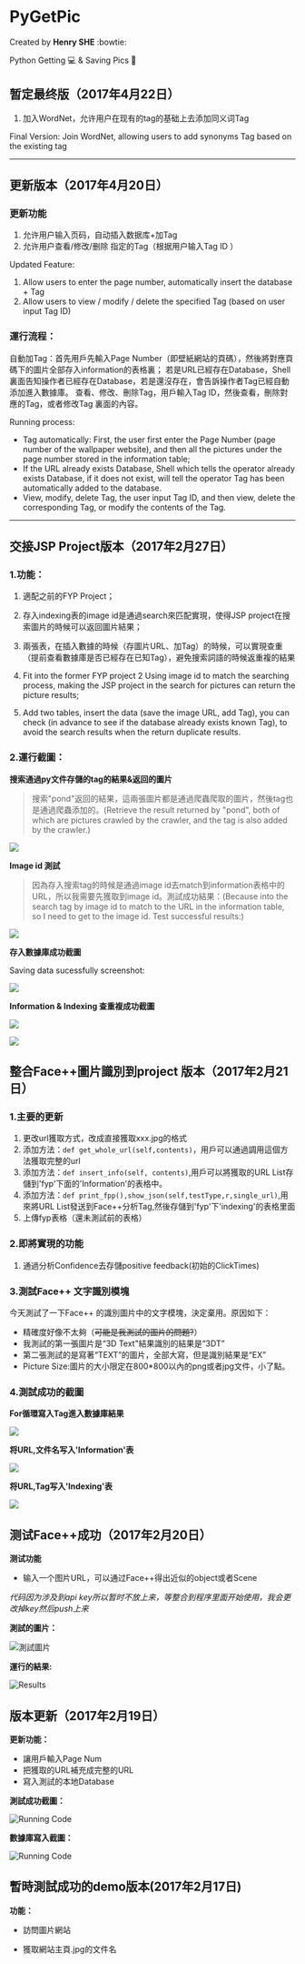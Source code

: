PyGetPic
====
Created by  **Henry SHE** :bowtie:

Python Getting :computer: &amp; Saving Pics :rice_scene:
## 暂定最终版（2017年4月22日）
1. 加入WordNet，允许用户在现有的tag的基础上去添加同义词Tag

Final Version:
Join WordNet, allowing users to add synonyms Tag based on the existing tag

----------------
## 更新版本（2017年4月20日）

### 更新功能
1. 允许用户输入页码，自动插入数据库+加Tag 
2. 允许用户查看/修改/删除 指定的Tag（根据用户输入Tag ID ）

Updated Feature:
1. Allow users to enter the page number, automatically insert the database + Tag
2. Allow users to view / modify / delete the specified Tag (based on user input Tag ID)

### 運行流程：
自動加Tag：首先用戶先輸入Page Number（即壁紙網站的頁碼），然後將對應頁碼下的圖片全部存入information的表格裏；
若是URL已經存在Database，Shell裏面告知操作者已經存在Database，若是還沒存在，會告訴操作者Tag已經自動添加進入數據庫。
查看、修改、刪除Tag，用戶輸入Tag ID，然後查看，刪除對應的Tag，或者修改Tag 裏面的內容。

Running process:
- Tag automatically: First, the user first enter the Page Number (page number of the wallpaper website), and then all the pictures under the page number stored in the information table;
- If the URL already exists Database, Shell which tells the operator already exists Database, if it does not exist, will tell the operator Tag has been automatically added to the database.
- View, modify, delete Tag, the user input Tag ID, and then view, delete the corresponding Tag, or modify the contents of the Tag.

----------------

## 交接JSP Project版本（2017年2月27日）

### 1.功能：
1. 適配之前的FYP Project；
2. 存入indexing表的image id是通過search來匹配實現，使得JSP project在搜索圖片的時候可以返回圖片結果；
3. 兩張表，在插入數據的時候（存圖片URL、加Tag）的時候，可以實現查重（提前查看數據庫是否已經存在已知Tag），避免搜索詞語的時候返重複的結果


1. Fit into the former FYP project
2  Using image id to match the searching process, making the JSP project in the search for pictures can return the picture results;
3. Add two tables, insert the data (save the image URL, add Tag), you can check (in advance to see if the database already exists known Tag), to avoid the search results when the return duplicate results.

### 2.運行截圖：

**搜索通過py文件存儲的tag的結果&返回的圖片**
> 搜索"pond"返回的結果，這兩張圖片都是通過爬蟲爬取的圖片，然後tag也是通過爬蟲添加的。(Retrieve the result returned by "pond", both of which are pictures crawled by the crawler, and the tag is also added by the crawler.)

![](https://raw.githubusercontent.com/HenrySHE/PyGetPic/master/ScreenShots/2017-2-27_1.png)

**Image id 測試**
> 因為存入搜索tag的時候是通過image id去match到information表格中的URL，所以我需要先獲取到image id。測試成功結果：(Because into the search tag by image id to match to the URL in the information table, so I need to get to the image id. Test successful results:)

![](https://raw.githubusercontent.com/HenrySHE/PyGetPic/master/ScreenShots/2017-2-27_3.png)

**存入數據庫成功截圖**

Saving data sucessfully screenshot:

![](https://raw.githubusercontent.com/HenrySHE/PyGetPic/master/ScreenShots/2017-2-27_4.png)

**Information & Indexing 查重複成功截圖**

![](https://raw.githubusercontent.com/HenrySHE/PyGetPic/master/ScreenShots/2017-2-27_information%E6%9F%A5%E9%87%8D%E6%88%90%E5%8A%9F%E6%88%AA%E5%9B%BE.png)

![](https://github.com/HenrySHE/PyGetPic/blob/master/ScreenShots/2017-2-27_tag%E6%A3%80%E9%AA%8C%E6%88%90%E5%8A%9F.png)


## 整合Face++圖片識別到project 版本（2017年2月21日）

### 1.主要的更新

1. 更改url獲取方式，改成直接獲取xxx.jpg的格式
2. 添加方法：`def get_whole_url(self,contents)`，用戶可以通過調用這個方法獲取完整的url
3. 添加方法：`def insert_info(self, contents)`,用戶可以將獲取的URL List存儲到'fyp'下面的'Information'的表格中。
4. 添加方法：`def print_fpp(),show_json(self,testType,r,single_url)`,用來將URL List發送到Face++分析Tag,然後存儲到'fyp'下'indexing'的表格里面
5. 上傳fyp表格（還未測試前的表格）

### 2.即將實現的功能

1. 通過分析Confidence去存儲positive feedback(初始的ClickTimes)


### 3.測試Face++ 文字識別模塊

今天測試了一下Face++ 的識別圖片中的文字模塊，決定棄用。原因如下：
* 精確度好像不太夠（~~可能是我測試的圖片的問題?~~）
* 我測試的第一張圖片是“3D Text"結果識別的結果是“3DT”
* 第二張測試的是寫著“TEXT”的圖片，全部大寫，但是識別結果是“EX”
* Picture Size:圖片的大小限定在800*800以內的png或者jpg文件，小了點。

### 4.測試成功的截圖

**For循環寫入Tag進入數據庫結果**


![](https://raw.githubusercontent.com/HenrySHE/PyGetPic/master/ScreenShots/2017-2-21_for_loop_Analyzing.png)

**将URL,文件名写入'Information'表**


![](https://raw.githubusercontent.com/HenrySHE/PyGetPic/master/ScreenShots/2017-2-21_%E6%95%B0%E6%8D%AE%E6%8F%92%E5%85%A5%E6%88%90%E5%8A%9F%E4%BB%A3%E7%A0%81.png)

**将URL,Tag写入'Indexing'表**


![](https://raw.githubusercontent.com/HenrySHE/PyGetPic/master/ScreenShots/2017-2-21_%E5%86%99%E5%85%A5%E6%95%B0%E6%8D%AE%E5%BA%93%E6%88%90%E5%8A%9F.png)

## 测试Face++成功（2017年2月20日）
**测试功能**
- 输入一个图片URL，可以通过Face++得出近似的object或者Scene

*代码因为涉及到api key所以暂时不放上来，等整合到程序里面开始使用，我会更改掉key然后push上来*


**測試的圖片：**

![測試圖片](http://s.visitbeijing.com.cn/uploadfile/2015/1127/20151127051010253.jpg)

**運行的結果:**

![Results](https://raw.githubusercontent.com/HenrySHE/PyGetPic/master/ScreenShots/run_fpp_results.png)

## 版本更新（2017年2月19日）
**更新功能：**
- 讓用戶輸入Page Num
- 把獲取的URL補充成完整的URL
- 寫入測試的本地Database

**測試成功截圖：**

![Running Code](https://raw.githubusercontent.com/HenrySHE/PyGetPic/master/ScreenShots/2017-2-19_RunCode.png)

**數據庫寫入截圖：**

![Running Code](https://raw.githubusercontent.com/HenrySHE/PyGetPic/master/ScreenShots/2017-2-19_DB.png)

## 暫時測試成功的demo版本(2017年2月17日)
**功能：**
- 訪問圖片網站

- 獲取網站主頁.jpg的文件名
